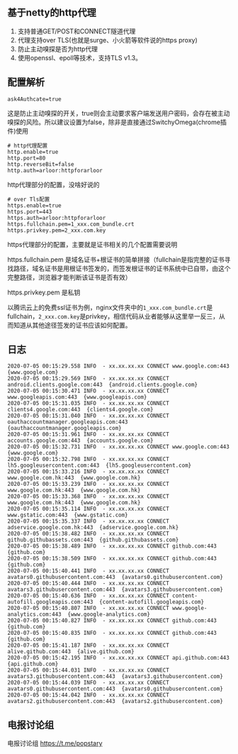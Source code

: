 ## 基于netty的http代理

1. 支持普通GET/POST和CONNECT隧道代理
2. 代理支持over TLS(也就是surge、小火箭等软件说的https proxy)
3. 防止主动嗅探是否为http代理
4. 使用openssl、epoll等技术，支持TLS v1.3。

## 配置解析

```shell script
ask4Authcate=true
```

这是防止主动嗅探的开关，true则会主动要求客户端发送用户密码，会存在被主动嗅探的风险。所以建议设置为false，除非是直接通过SwitchyOmega(chrome插件)使用

```shell script
# http代理配置
http.enable=true
http.port=80
http.reverseBit=false
http.auth=arloor:httpforarloor
```

http代理部分的配置，没啥好说的

```shell script
# over Tls配置
https.enable=true
https.port=443
https.auth=arloor:httpforarloor
https.fullchain.pem=1_xxx.com_bundle.crt
https.privkey.pem=2_xxx.com.key
```

https代理部分的配置，主要就是证书相关的几个配置需要说明

https.fullchain.pem 是域名证书+根证书的简单拼接（fullchain是指完整的证书寻找路径，域名证书是用根证书签发的，而签发根证书的证书系统中已自带，由这个完整路径，浏览器才能判断该证书是否有效）

https.privkey.pem 是私钥

以腾讯云上的免费ssl证书为例，nginx文件夹中的`1_xxx.com_bundle.crt`是fullchain，`2_xxx.com.key`是privkey，相信代码从业者能够从这里举一反三，从而知道从其他途径签发的证书应该如何配置。

## 日志

```shell
2020-07-05 00:15:29.558 INFO  - xx.xx.xx.xx CONNECT www.google.com:443  {www.google.com}
2020-07-05 00:15:29.569 INFO  - xx.xx.xx.xx CONNECT android.clients.google.com:443  {android.clients.google.com}
2020-07-05 00:15:30.471 INFO  - xx.xx.xx.xx CONNECT www.googleapis.com:443  {www.googleapis.com}
2020-07-05 00:15:31.035 INFO  - xx.xx.xx.xx CONNECT clients4.google.com:443  {clients4.google.com}
2020-07-05 00:15:31.040 INFO  - xx.xx.xx.xx CONNECT oauthaccountmanager.googleapis.com:443  {oauthaccountmanager.googleapis.com}
2020-07-05 00:15:31.961 INFO  - xx.xx.xx.xx CONNECT accounts.google.com:443  {accounts.google.com}
2020-07-05 00:15:32.731 INFO  - xx.xx.xx.xx CONNECT www.google.com:443  {www.google.com}
2020-07-05 00:15:32.798 INFO  - xx.xx.xx.xx CONNECT lh5.googleusercontent.com:443  {lh5.googleusercontent.com}
2020-07-05 00:15:33.216 INFO  - xx.xx.xx.xx CONNECT www.google.com.hk:443  {www.google.com.hk}
2020-07-05 00:15:33.239 INFO  - xx.xx.xx.xx CONNECT www.google.com.hk:443  {www.google.com.hk}
2020-07-05 00:15:33.368 INFO  - xx.xx.xx.xx CONNECT www.google.com.hk:443  {www.google.com.hk}
2020-07-05 00:15:35.114 INFO  - xx.xx.xx.xx CONNECT www.gstatic.com:443  {www.gstatic.com}
2020-07-05 00:15:35.337 INFO  - xx.xx.xx.xx CONNECT adservice.google.com.hk:443  {adservice.google.com.hk}
2020-07-05 00:15:38.482 INFO  - xx.xx.xx.xx CONNECT github.githubassets.com:443  {github.githubassets.com}
2020-07-05 00:15:38.489 INFO  - xx.xx.xx.xx CONNECT github.com:443  {github.com}
2020-07-05 00:15:38.509 INFO  - xx.xx.xx.xx CONNECT github.com:443  {github.com}
2020-07-05 00:15:40.441 INFO  - xx.xx.xx.xx CONNECT avatars0.githubusercontent.com:443  {avatars0.githubusercontent.com}
2020-07-05 00:15:40.444 INFO  - xx.xx.xx.xx CONNECT avatars3.githubusercontent.com:443  {avatars3.githubusercontent.com}
2020-07-05 00:15:40.636 INFO  - xx.xx.xx.xx CONNECT content-autofill.googleapis.com:443  {content-autofill.googleapis.com}
2020-07-05 00:15:40.807 INFO  - xx.xx.xx.xx CONNECT www.google-analytics.com:443  {www.google-analytics.com}
2020-07-05 00:15:40.827 INFO  - xx.xx.xx.xx CONNECT github.com:443  {github.com}
2020-07-05 00:15:40.835 INFO  - xx.xx.xx.xx CONNECT github.com:443  {github.com}
2020-07-05 00:15:41.187 INFO  - xx.xx.xx.xx CONNECT alive.github.com:443  {alive.github.com}
2020-07-05 00:15:42.195 INFO  - xx.xx.xx.xx CONNECT api.github.com:443  {api.github.com}
2020-07-05 00:15:44.031 INFO  - xx.xx.xx.xx CONNECT avatars3.githubusercontent.com:443  {avatars3.githubusercontent.com}
2020-07-05 00:15:44.039 INFO  - xx.xx.xx.xx CONNECT avatars0.githubusercontent.com:443  {avatars0.githubusercontent.com}
2020-07-05 00:15:44.042 INFO  - xx.xx.xx.xx CONNECT avatars2.githubusercontent.com:443  {avatars2.githubusercontent.com}
```

## 电报讨论组

电报讨论组 https://t.me/popstary
